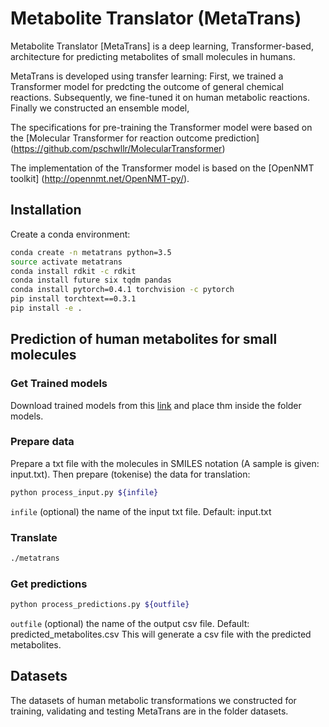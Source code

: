 # Metabolite Translator (MetaTrans)

Metabolite Translator [MetaTrans] is a deep learning, Transformer-based, architecture for predicting metabolites of small molecules in humans. 

MetaTrans is developed using transfer learning: First, we trained a Transformer model for predcting the outcome of general chemical reactions. Subsequently, we fine-tuned it on human metabolic reactions. Finally we constructed an ensemble model, 

The specifications for pre-training the Transformer model were based on the [Molecular Transformer for reaction outcome prediction] (https://github.com/pschwllr/MolecularTransformer)


The implementation of the Transformer model is based on the [OpenNMT toolkit] (http://opennmt.net/OpenNMT-py/). 

## Installation

Create a conda environment:

```bash
conda create -n metatrans python=3.5
source activate metatrans
conda install rdkit -c rdkit
conda install future six tqdm pandas
conda install pytorch=0.4.1 torchvision -c pytorch
pip install torchtext==0.3.1
pip install -e .
```

## Prediction of human metabolites for small molecules

### Get Trained models
Download trained models from this [link](https://rice.box.com/s/5jeb5pp0a3jjr3jvkakfmck4gi71opo0) and place thm inside the folder models.

### Prepare data
Prepare a txt file with the molecules in SMILES notation (A sample is given: input.txt). Then prepare (tokenise) the data for translation:

```bash
python process_input.py ${infile}
```
`infile` (optional) the name of the input txt file. Default: input.txt
### Translate

```bash
./metatrans 
```
### Get predictions

```bash
python process_predictions.py ${outfile}
```
`outfile` (optional) the name of the output csv file. Default: predicted_metabolites.csv 
This will generate a csv file with the predicted metabolites.


## Datasets

The datasets of human metabolic transformations we constructed for training, validating and testing MetaTrans are in the folder datasets. 
